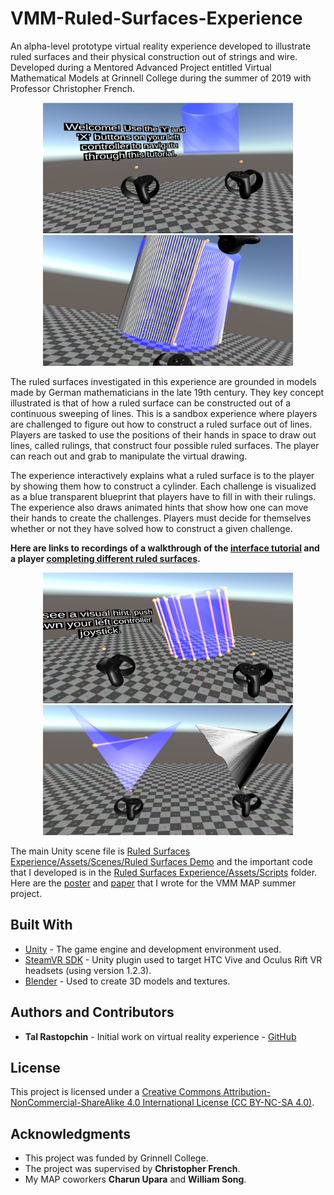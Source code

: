 # VMM-Ruled-Surfaces-Experience

An alpha-level prototype virtual reality experience developed to illustrate ruled surfaces and their physical construction out of strings and wire. Developed during a Mentored Advanced Project entitled Virtual Mathematical Models at Grinnell College during the summer of 2019 with Professor Christopher French.

<p align="center">
  <img src="/resources/ruled01.PNG" alt="The introductory scene to the game welcomes the player as well as explains to them how to navigate the text based tutorial." width="400">

  <img src="/resources/ruled04.PNG" alt="The player has attempted to fill in the cylinder blueprint to construct a cylinder as a ruled surface." width="400">
</p>

The ruled surfaces investigated in this experience are grounded in models made by German mathematicians in the late 19th century. They key concept illustrated is that of how a ruled surface can be constructed out of a continuous sweeping of lines. This is a sandbox experience where players are challenged to figure out how to construct a ruled surface out of lines. Players are tasked to use the positions of their hands in space to draw out lines, called rulings, that construct four possible ruled surfaces. The player can reach out and grab to manipulate the virtual drawing.

The experience interactively explains what a ruled surface is to the player by showing them how to construct a cylinder. Each challenge is visualized as a blue transparent blueprint that players have to fill in with their rulings. The experience also draws animated hints that show how one can move their hands to create the challenges. Players must decide for themselves whether or not they have solved how to construct a given challenge.

**Here are links to recordings of a walkthrough of the [interface tutorial](https://www.youtube.com/watch?v=QO31doQ4VAs) and a player [completing different ruled surfaces](https://www.youtube.com/watch?v=RigcfA9AC-M).**

<p align="center">
  <img src="/resources/ruled07.PNG" alt="The player has pushed the hint button multiple times, resulting in a sequence of animated orange rulings that trace out the motion needed to construct a cylinder as a ruled surface." width="400">

  <img src="/resources/ruled08.PNG" alt="The player holds up the hyperbolic paraboloid blueprint and their constructed hyperbolic paraboloid, comparing the two surfaces. The two surfaces look similar and an orange visual hint on the blueprint matches up with the rulings in the player's construction." width="400">
</p>

The main Unity scene file is [Ruled Surfaces Experience/Assets/Scenes/Ruled Surfaces Demo](https://github.com/GCIEL/VMM-Ruled-Surfaces-Experience/blob/master/Ruled%20Surfaces%20Experience/Assets/Scenes/Ruled%20Surfaces%20Demo.unity) and the important code that I developed is in the [Ruled Surfaces Experience/Assets/Scripts](https://github.com/GCIEL/VMM-Ruled-Surfaces-Experience/tree/master/Ruled%20Surfaces%20Experience/Assets/Scripts) folder. Here are the [poster](https://github.com/GCIEL/VMM-Ruled-Surfaces-Experience/blob/master/resources/vmm_final_poster.pdf) and [paper](https://github.com/GCIEL/VMM-Ruled-Surfaces-Experience/blob/master/resources/vmm_final_paper.pdf) that I wrote for the VMM MAP summer project.

## Built With

* [Unity](https://unity3d.com/) - The game engine and development environment used.
* [SteamVR SDK](https://assetstore.unity.com/packages/templates/systems/steamvr-plugin-32647) - Unity plugin used to target HTC Vive and Oculus Rift VR headsets (using version 1.2.3).
* [Blender](https://www.blender.org/) - Used to create 3D models and textures.

## Authors and Contributors
*  **Tal Rastopchin** - Initial work on virtual reality experience - [GitHub](https://github.com/trastopchin)

## License

This project is licensed under a [Creative Commons Attribution-NonCommercial-ShareAlike 4.0 International License (CC BY-NC-SA 4.0)](https://creativecommons.org/licenses/by-nc-sa/4.0/).

## Acknowledgments

* This project was funded by Grinnell College.
* The project was supervised by **Christopher French**.
* My MAP coworkers **Charun Upara** and **William Song**.

